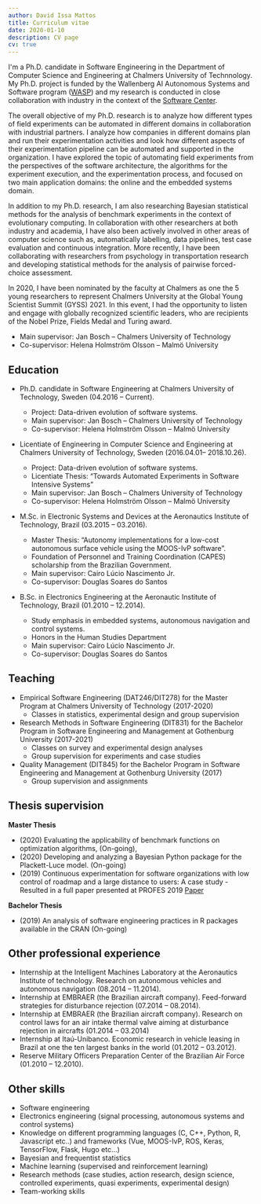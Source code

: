 ```yaml
---
author: David Issa Mattos
title: Curriculum vitae
date: 2020-01-10
description: CV page
cv: true
---
```


I'm a Ph.D. candidate in Software Engineering in the Department of Computer Science and Engineering at Chalmers University of Technnology. My Ph.D. project is funded by the Wallenberg AI Autonomous Systems and Software program ([WASP](https://wasp-sweden.org/)) and my research is conducted in close collaboration with industry in the context of the [Software Center](https://www.software-center.se/).

The overall objective of my Ph.D. research is to analyze how different types of field experiments can be automated in different domains in collaboration with industrial partners. I analyze how companies in different domains plan and run their experimentation activities and look how different aspects of their experimentation pipeline can be automated and supported in the organization. I have explored the topic of automating field experiments from the perspectives of the software architecture, the algorithms for the experiment execution, and the experimentation process, and focused on two main application domains: the online and the embedded systems domain.

In addition to my Ph.D. research, I am also researching Bayesian statistical methods for the analysis of benchmark experiments in the context of evolutionary computing. In collaboration with other researchers at both industry and academia, I have also been actively involved in other areas of computer science such as, automatically labelling, data pipelines, test case evaluation and continuous integration. More recently, I have been collaborating with researchers from psychology in transportation research and developing statistical methods for the analysis of pairwise forced-choice assessment.

In 2020, I have been nominated by the faculty at Chalmers as one the 5 young researchers to represent Chalmers University at the Global Young Scientist Summit (GYSS) 2021. In this event, I had the opportunity to listen and engage with globally recognized scientific leaders, who are recipients of the Nobel Prize, Fields Medal and Turing award.

* Main supervisor: Jan Bosch – Chalmers University of Technology
* Co-supervisor: Helena Holmström Olsson – Malmö University

## Education

* Ph.D. candidate in Software Engineering at Chalmers University of Technology, Sweden (04.2016 – Current).
  * Project: Data-driven evolution of software systems.
  *	Main supervisor: Jan Bosch – Chalmers University of Technology
  *	Co-supervisor: Helena Holmström Olsson – Malmö University

* Licentiate of Engineering in Computer Science and Engineering at Chalmers University of Technology, Sweden (2016.04.01– 2018.10.26).
  * Project: Data-driven evolution of software systems.
  *	Licentiate Thesis: “Towards Automated Experiments in Software Intensive Systems”
  *	Main supervisor: Jan Bosch – Chalmers University of Technology
  *	Co-supervisor: Helena Holmström Olsson – Malmö University

* M.Sc. in Electronic Systems and Devices at the Aeronautics Institute of Technology, Brazil (03.2015 – 03.2016).
  * Master Thesis: “Autonomy implementations for a low-cost autonomous surface vehicle using the MOOS-IvP software”.
  * Foundation of Personnel and Training Coordination (CAPES) scholarship from the Brazilian Government.
  * Main supervisor: Cairo Lúcio Nascimento Jr. 
  * Co-supervisor: Douglas Soares do Santos

* B.Sc. in Electronics Engineering at the Aeronautic Institute of Technology, Brazil (01.2010 – 12.2014). 
  * Study emphasis in embedded systems, autonomous navigation and control systems. 
  * Honors in the Human Studies Department
  * Main supervisor: Cairo Lúcio Nascimento Jr. 
  * Co-supervisor: Douglas Soares do Santos

## Teaching

* Empirical Software Engineering (DAT246/DIT278) for the Master Program at Chalmers University of Technology (2017-2020)
  * Classes in statistics, experimental design and group supervision
* Research Methods in Software Engineering (DIT831) for the Bachelor Program in Software Engineering and Management at Gothenburg University (2017-2021)
  * Classes on survey and experimental design analyses
  * Group supervision for experiments and case studies
* Quality Management (DIT845) for the Bachelor Program in Software Engineering and Management at Gothenburg University (2017)
  * Group supervision and assignments

## Thesis supervision

**Master Thesis**

* (2020) Evaluating the applicability of benchmark functions on optimization algorithms, (On-going), 
* (2020) Developing and analyzing a Bayesian Python package for the Plackett-Luce model. (On-going)
*	(2019) Continuous experimentation for software organizations with low control of roadmap and a large distance to users: A case study - Resulted in a full paper presented at PROFES 2019 [Paper](https://link.springer.com/chapter/10.1007/978-3-030-35333-9_37)

**Bachelor Thesis**

* (2019) An analysis of software engineering practices in R packages available in the CRAN (On-going)

## Other professional experience

* Internship at the Intelligent Machines Laboratory at the Aeronautics Institute of technology. Research on autonomous vehicles and autonomous navigation (08.2014 – 11.2014). 
* Internship at EMBRAER (the Brazilian aircraft company). Feed-forward strategies for disturbance rejection (07.2014 – 08.2014).
* Internship at EMBRAER (the Brazilian aircraft company). Research on control laws for an air intake thermal valve aiming at disturbance rejection in aircrafts (01.2014 – 03.2014)
* Internship at Itaú-Unibanco. Economic research in vehicle leasing in Brazil at one the ten largest banks in the world (01.2012 – 03.2012).
* Reserve Military Officers Preparation Center of the Brazilian Air Force (01.2010 – 12.2010).

## Other skills

* Software engineering
* Electronics engineering (signal processing, autonomous systems and control systems)
* Knowledge on different programming languages (C, C++, Python, R, Javascript etc..) and frameworks (Vue, MOOS-IvP, ROS, Keras, TensorFlow, Flask, Hugo etc…)
* Bayesian and frequentist statistics
* Machine learning (supervised and reinforcement learning)
* Research methods (case studies, action research, design science, controlled experiments, quasi experiments, experimental design)
* Team-working skills